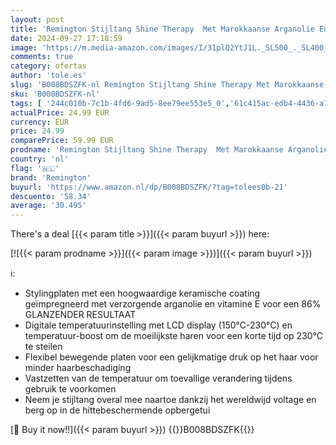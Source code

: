 ```yaml
---
layout: post
title: 'Remington Stijltang Shine Therapy  Met Marokkaanse Arganolie En Vitamine E  Glanzend Resultaat  150-230°C  LCD-Display  S8500'
date: 2024-09-27 17:18:59
image: 'https://m.media-amazon.com/images/I/31plQ2YtJ1L._SL500_._SL400_.jpg'
comments: true
category: ofertas
author: 'tole.es'
slug: 'B008BDSZFK-nl Remington Stijltang Shine Therapy Met Marokkaanse...'
sku: 'B008BDSZFK-nl'
tags: [ '244c010b-7c1b-4fd6-9ad5-8ee79ee553e5_0','61c415ac-edb4-4436-a76d-b8630f480700_0','902636a6-a1df-4da6-bd0e-12a4b3357c54_0','Arborist Merchandising Root','Baby/HPC/PCA','Babyproducten','Beauty','Beauty & persoonlijke verzorging','Gezondheid & persoonlijke verzorging','Haarstyling','Haartangen','Haarverzorging','Haarverzorgingsproducten','Persoonlijke Verzorgingsapparaten','Self Service','Special Features Stores','Stijltangen','Stylinginstrumenten voor haar','Topkeuzes in Persoonlijke verzorging','remington','🇳🇱', ]
actualPrice: 24.99 EUR
currency: EUR
price: 24.99
comparePrice: 59.99 EUR
prodname: 'Remington Stijltang Shine Therapy  Met Marokkaanse Arganolie En Vitamine E  Glanzend Resultaat  150-230°C  LCD-Display  S8500'
country: 'nl'
flag: '🇳🇱'
brand: 'Remington'
buyurl: 'https://www.amazon.nl/dp/B008BDSZFK/?tag=tolees0b-21'
descuento: '58.34'
average: '30.495'
---
```


There's a deal [{{< param title >}}]({{< param buyurl >}})  here:

[![{{< param prodname >}}]({{< param image >}})]({{< param buyurl >}})

ℹ️:

- Stylingplaten met een hoogwaardige keramische coating geïmpregneerd met verzorgende arganolie en vitamine E voor een 86% GLANZENDER RESULTAAT
- Digitale temperatuurinstelling met LCD display (150°C-230°C) en temperatuur-boost om de moeilijkste haren voor een korte tijd op 230°C te steilen
- Flexibel bewegende platen voor een gelijkmatige druk op het haar voor minder haarbeschadiging
- Vastzetten van de temperatuur om toevallige verandering tijdens gebruik te voorkomen
- Neem je stijltang overal mee naartoe dankzij het wereldwijd voltage en berg op in de hittebeschermende opbergetui

[🛒 Buy it now!!]({{< param buyurl >}})
{{<world>}}B008BDSZFK{{</world>}}

